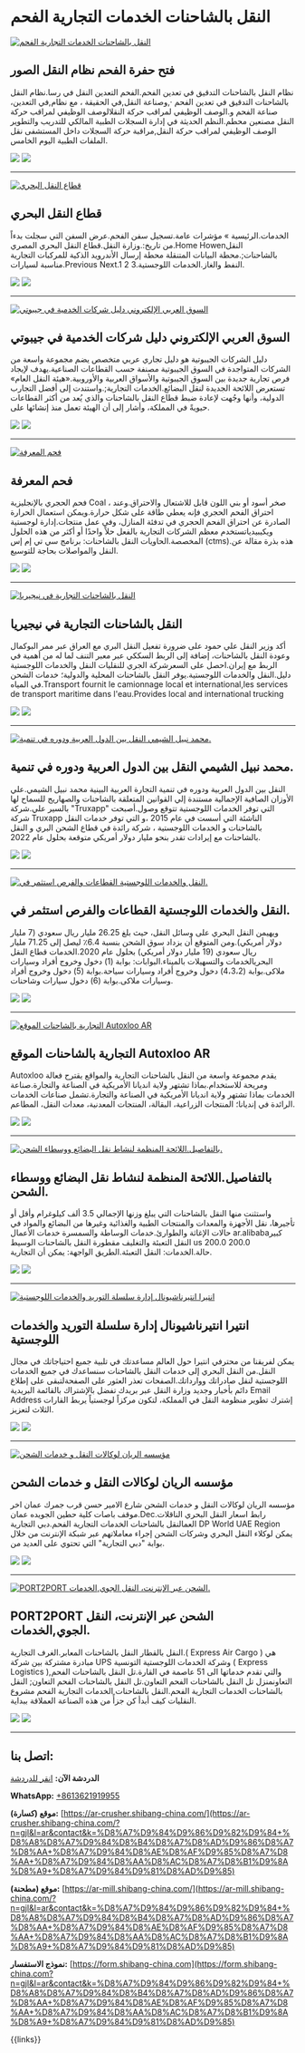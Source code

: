 # النقل بالشاحنات الخدمات التجارية الفحم

<a href="https://swt.shibang-china.com/?n=gjl&l=ar&img&k=%D8%A7%D9%84%D9%86%D9%82%D9%84+%D8%A8%D8%A7%D9%84%D8%B4%D8%A7%D8%AD%D9%86%D8%A7%D8%AA+%D8%A7%D9%84%D8%AE%D8%AF%D9%85%D8%A7%D8%AA+%D8%A7%D9%84%D8%AA%D8%AC%D8%A7%D8%B1%D9%8A%D8%A9+%D8%A7%D9%84%D9%81%D8%AD%D9%85" target="_blank">![النقل بالشاحنات الخدمات التجارية الفحم](http://static.shibang-china.com/all-800x300/933.jpg)</a>

## فتح حفرة الفحم نظام النقل الصور
نظام النقل بالشاحنات التدقيق في تعدين الفحم.الفحم التعدين النقل في رسا.نظام النقل بالشاحنات التدقيق في تعدين الفحم ·,وصناعة النقل,في الحقيقة ، مع نظام,في التعدين، صناعة الفحم و.الوصف الوظيفي لمراقب حركة النقلالوصف الوظيفي لمراقب حركة النقل مصنعين محطم.النظم الحديثة في إدارة السجلات الطبية المالكي للتدريب والتطوير الوصف الوظيفي لمراقب حركة النقل,مراقبة حركة السجلات داخل المستشفى نقل الملفات الطبية اليوم الخامس.


<a href="https://whatsapp.shibangsoft.com/WhatsApp.php" target="_blank" title="WhatsApp">![](http://static.shibang-china.com/icon/whatsapp.png)</a> <a href="https://swt.shibang-china.com/?n=gjl&l=ar&icon&k=%D8%A7%D9%84%D9%86%D9%82%D9%84+%D8%A8%D8%A7%D9%84%D8%B4%D8%A7%D8%AD%D9%86%D8%A7%D8%AA+%D8%A7%D9%84%D8%AE%D8%AF%D9%85%D8%A7%D8%AA+%D8%A7%D9%84%D8%AA%D8%AC%D8%A7%D8%B1%D9%8A%D8%A9+%D8%A7%D9%84%D9%81%D8%AD%D9%85" target="_blank">![](http://static.shibang-china.com/icon/chat-ar.png)</a>

---

<a href="https://swt.shibang-china.com/?n=gjl&l=ar&img&k=%D8%A7%D9%84%D9%86%D9%82%D9%84+%D8%A8%D8%A7%D9%84%D8%B4%D8%A7%D8%AD%D9%86%D8%A7%D8%AA+%D8%A7%D9%84%D8%AE%D8%AF%D9%85%D8%A7%D8%AA+%D8%A7%D9%84%D8%AA%D8%AC%D8%A7%D8%B1%D9%8A%D8%A9+%D8%A7%D9%84%D9%81%D8%AD%D9%85" target="_blank">![قطاع النقل البحري](http://static.shibang-china.com/all-800x300/944.jpg)</a>

## قطاع النقل البحري
الخدمات.الرئيسية » مؤشرات عامة.تسجيل سفن الفحم.عرض السفن التي سجلت بدءاً من تاريخ:.وزارة النقل.قطاع النقل البحري المصري.Home Howenالنقل بالشاحنات;.محطة البيانات المتنقلة محطة إرسال الأندرويد الذكية للمركبات التجارية مناسبة لسيارات.Previous Next.1 2 3.النفط والغاز.الخدمات اللوجستية.


<a href="https://whatsapp.shibangsoft.com/WhatsApp.php" target="_blank" title="WhatsApp">![](http://static.shibang-china.com/icon/whatsapp.png)</a> <a href="https://swt.shibang-china.com/?n=gjl&l=ar&icon&k=%D8%A7%D9%84%D9%86%D9%82%D9%84+%D8%A8%D8%A7%D9%84%D8%B4%D8%A7%D8%AD%D9%86%D8%A7%D8%AA+%D8%A7%D9%84%D8%AE%D8%AF%D9%85%D8%A7%D8%AA+%D8%A7%D9%84%D8%AA%D8%AC%D8%A7%D8%B1%D9%8A%D8%A9+%D8%A7%D9%84%D9%81%D8%AD%D9%85" target="_blank">![](http://static.shibang-china.com/icon/chat-ar.png)</a>

---

<a href="https://swt.shibang-china.com/?n=gjl&l=ar&img&k=%D8%A7%D9%84%D9%86%D9%82%D9%84+%D8%A8%D8%A7%D9%84%D8%B4%D8%A7%D8%AD%D9%86%D8%A7%D8%AA+%D8%A7%D9%84%D8%AE%D8%AF%D9%85%D8%A7%D8%AA+%D8%A7%D9%84%D8%AA%D8%AC%D8%A7%D8%B1%D9%8A%D8%A9+%D8%A7%D9%84%D9%81%D8%AD%D9%85" target="_blank">![السوق العربي الإلكتروني دليل شركات الخدمية في جيبوتي](http://static.shibang-china.com/all-800x300/998.jpg)</a>

## السوق العربي الإلكتروني دليل شركات الخدمية في جيبوتي
دليل الشركات الجيبوتية هو دليل تجاري عربي متخصص يضم مجموعة واسعة من الشركات المتواجدة في السوق الجيبوتية مصنفة حسب القطاعات الصناعية.يهدف لإيجاد فرص تجارية جديدة بين السوق الجيبوتية والأسواق العربية والأوروبية.«هيئة النقل العام» تستعرض اللائحة الجديدة لنقل البضائع.الخدمات التجارية;.واستندت إلى أفضل التجارب الدولية، وأنها وجُهت لإعادة ضبط قطاع النقل بالشاحنات والذي يُعد من أكثر القطاعات حيويةً في المملكة، وأشار إلى أن الهيئة تعمل منذ إنشائها على.


<a href="https://whatsapp.shibangsoft.com/WhatsApp.php" target="_blank" title="WhatsApp">![](http://static.shibang-china.com/icon/whatsapp.png)</a> <a href="https://swt.shibang-china.com/?n=gjl&l=ar&icon&k=%D8%A7%D9%84%D9%86%D9%82%D9%84+%D8%A8%D8%A7%D9%84%D8%B4%D8%A7%D8%AD%D9%86%D8%A7%D8%AA+%D8%A7%D9%84%D8%AE%D8%AF%D9%85%D8%A7%D8%AA+%D8%A7%D9%84%D8%AA%D8%AC%D8%A7%D8%B1%D9%8A%D8%A9+%D8%A7%D9%84%D9%81%D8%AD%D9%85" target="_blank">![](http://static.shibang-china.com/icon/chat-ar.png)</a>

---

<a href="https://swt.shibang-china.com/?n=gjl&l=ar&img&k=%D8%A7%D9%84%D9%86%D9%82%D9%84+%D8%A8%D8%A7%D9%84%D8%B4%D8%A7%D8%AD%D9%86%D8%A7%D8%AA+%D8%A7%D9%84%D8%AE%D8%AF%D9%85%D8%A7%D8%AA+%D8%A7%D9%84%D8%AA%D8%AC%D8%A7%D8%B1%D9%8A%D8%A9+%D8%A7%D9%84%D9%81%D8%AD%D9%85" target="_blank">![فحم المعرفة](http://static.shibang-china.com/all-800x300/973.jpg)</a>

## فحم المعرفة
فحم الحجري بالإنجليزية Coal ، صخر أسود أو بني اللون قابل للاشتعال والاحتراق.وعند احتراق الفحم الحجري فإنه يعطي طاقة على شكل حرارة.ويمكن استعمال الحرارة الصادرة عن احتراق الفحم الحجري في تدفئة المنازل، وفي عمل منتجات.إدارة لوجستية ويكيبيدياتستخدم معظم الشركات التجارية بالفعل حلاً واحدًا أو أكثر من هذه الحلول المخصصة.الحاويات النقل بالشاحنات: برنامج سي تي إم إس (ctms).هذه بذرة مقالة عن النقل والمواصلات بحاجة للتوسيع.


<a href="https://whatsapp.shibangsoft.com/WhatsApp.php" target="_blank" title="WhatsApp">![](http://static.shibang-china.com/icon/whatsapp.png)</a> <a href="https://swt.shibang-china.com/?n=gjl&l=ar&icon&k=%D8%A7%D9%84%D9%86%D9%82%D9%84+%D8%A8%D8%A7%D9%84%D8%B4%D8%A7%D8%AD%D9%86%D8%A7%D8%AA+%D8%A7%D9%84%D8%AE%D8%AF%D9%85%D8%A7%D8%AA+%D8%A7%D9%84%D8%AA%D8%AC%D8%A7%D8%B1%D9%8A%D8%A9+%D8%A7%D9%84%D9%81%D8%AD%D9%85" target="_blank">![](http://static.shibang-china.com/icon/chat-ar.png)</a>

---

<a href="https://swt.shibang-china.com/?n=gjl&l=ar&img&k=%D8%A7%D9%84%D9%86%D9%82%D9%84+%D8%A8%D8%A7%D9%84%D8%B4%D8%A7%D8%AD%D9%86%D8%A7%D8%AA+%D8%A7%D9%84%D8%AE%D8%AF%D9%85%D8%A7%D8%AA+%D8%A7%D9%84%D8%AA%D8%AC%D8%A7%D8%B1%D9%8A%D8%A9+%D8%A7%D9%84%D9%81%D8%AD%D9%85" target="_blank">![النقل بالشاحنات التجارية في نيجيريا](http://static.shibang-china.com/all-800x300/245.jpg)</a>

## النقل بالشاحنات التجارية في نيجيريا
أكد وزير النقل علي حمود على ضرورة تفعيل النقل البري مع العراق عبر ممر البوكمال وعودة النقل بالشاحنات، إضافة إلى الربط السككي عبر معبر التنف لما له من أهمية في الربط مع إيران.احصل على السعرشركة الجري للنقليات النقل والخدمات اللوجستية دليل.النقل والخدمات اللوجستية.يوفر النقل بالشاحنات المحلية والدولية؛ خدمات الشحن في المياه.Transport fournit le camionnage local et international,les services de transport maritime dans l'eau.Provides local and international trucking


<a href="https://whatsapp.shibangsoft.com/WhatsApp.php" target="_blank" title="WhatsApp">![](http://static.shibang-china.com/icon/whatsapp.png)</a> <a href="https://swt.shibang-china.com/?n=gjl&l=ar&icon&k=%D8%A7%D9%84%D9%86%D9%82%D9%84+%D8%A8%D8%A7%D9%84%D8%B4%D8%A7%D8%AD%D9%86%D8%A7%D8%AA+%D8%A7%D9%84%D8%AE%D8%AF%D9%85%D8%A7%D8%AA+%D8%A7%D9%84%D8%AA%D8%AC%D8%A7%D8%B1%D9%8A%D8%A9+%D8%A7%D9%84%D9%81%D8%AD%D9%85" target="_blank">![](http://static.shibang-china.com/icon/chat-ar.png)</a>

---

<a href="https://swt.shibang-china.com/?n=gjl&l=ar&img&k=%D8%A7%D9%84%D9%86%D9%82%D9%84+%D8%A8%D8%A7%D9%84%D8%B4%D8%A7%D8%AD%D9%86%D8%A7%D8%AA+%D8%A7%D9%84%D8%AE%D8%AF%D9%85%D8%A7%D8%AA+%D8%A7%D9%84%D8%AA%D8%AC%D8%A7%D8%B1%D9%8A%D8%A9+%D8%A7%D9%84%D9%81%D8%AD%D9%85" target="_blank">![محمد نبيل الشيمي النقل بين الدول العربية ودوره في تنمية.](http://static.shibang-china.com/all-800x300/1507.jpg)</a>

## محمد نبيل الشيمي النقل بين الدول العربية ودوره في تنمية.
النقل بين الدول العربية ودوره في تنمية التجارة العربية البينية محمد نبيل الشيمي.علي الأوزان الصافية الإجمالية مستندة إلي القوانين المتعلقة بالشاحنات والصهاريج للسماح لها بالسير علي.شركة "Truxapp" التي توفر الخدمات اللوجستية تتوقع وصول.أصبحت شركة Truxapp الناشئة التي أسست في عام 2015 ،و التي توفر خدمات النقل بالشاحنات و الخدمات اللوجستية ، شركة رائدة في قطاع الشحن البري و النقل بالشاحنات مع إيرادات تقدر بنحو مليار دولار أمريكي متوقعة بحلول عام 2022.


<a href="https://whatsapp.shibangsoft.com/WhatsApp.php" target="_blank" title="WhatsApp">![](http://static.shibang-china.com/icon/whatsapp.png)</a> <a href="https://swt.shibang-china.com/?n=gjl&l=ar&icon&k=%D8%A7%D9%84%D9%86%D9%82%D9%84+%D8%A8%D8%A7%D9%84%D8%B4%D8%A7%D8%AD%D9%86%D8%A7%D8%AA+%D8%A7%D9%84%D8%AE%D8%AF%D9%85%D8%A7%D8%AA+%D8%A7%D9%84%D8%AA%D8%AC%D8%A7%D8%B1%D9%8A%D8%A9+%D8%A7%D9%84%D9%81%D8%AD%D9%85" target="_blank">![](http://static.shibang-china.com/icon/chat-ar.png)</a>

---

<a href="https://swt.shibang-china.com/?n=gjl&l=ar&img&k=%D8%A7%D9%84%D9%86%D9%82%D9%84+%D8%A8%D8%A7%D9%84%D8%B4%D8%A7%D8%AD%D9%86%D8%A7%D8%AA+%D8%A7%D9%84%D8%AE%D8%AF%D9%85%D8%A7%D8%AA+%D8%A7%D9%84%D8%AA%D8%AC%D8%A7%D8%B1%D9%8A%D8%A9+%D8%A7%D9%84%D9%81%D8%AD%D9%85" target="_blank">![النقل والخدمات اللوجستية القطاعات والفرص استثمر في.](http://static.shibang-china.com/all-800x300/63.jpg)</a>

## النقل والخدمات اللوجستية القطاعات والفرص استثمر في.
ويهيمن النقل البحري على وسائل النقل، حيث بلغ 26.25 مليار ريال سعودي (7 مليار دولار أمريكي).ومن المتوقع أن يزداد سوق الشحن بنسبة 6.4٪ ليصل إلى 71.25 مليار ريال سعودي (19 مليار دولار أمريكي) بحلول عام 2020.الخدمات قطاع النقل البحريالخدمات والتسهيلات بالميناء.البوابات: بوابة (1) دخول وخروج أفراد وسيارات ملاكى.بوابة (4،3،2) دخول وخروج أفراد وسيارات سياحة.بوابة (5) دخول وخروج أفراد وسيارات ملاكى.بوابة (6) دخول سيارات وشاحنات.


<a href="https://whatsapp.shibangsoft.com/WhatsApp.php" target="_blank" title="WhatsApp">![](http://static.shibang-china.com/icon/whatsapp.png)</a> <a href="https://swt.shibang-china.com/?n=gjl&l=ar&icon&k=%D8%A7%D9%84%D9%86%D9%82%D9%84+%D8%A8%D8%A7%D9%84%D8%B4%D8%A7%D8%AD%D9%86%D8%A7%D8%AA+%D8%A7%D9%84%D8%AE%D8%AF%D9%85%D8%A7%D8%AA+%D8%A7%D9%84%D8%AA%D8%AC%D8%A7%D8%B1%D9%8A%D8%A9+%D8%A7%D9%84%D9%81%D8%AD%D9%85" target="_blank">![](http://static.shibang-china.com/icon/chat-ar.png)</a>

---

<a href="https://swt.shibang-china.com/?n=gjl&l=ar&img&k=%D8%A7%D9%84%D9%86%D9%82%D9%84+%D8%A8%D8%A7%D9%84%D8%B4%D8%A7%D8%AD%D9%86%D8%A7%D8%AA+%D8%A7%D9%84%D8%AE%D8%AF%D9%85%D8%A7%D8%AA+%D8%A7%D9%84%D8%AA%D8%AC%D8%A7%D8%B1%D9%8A%D8%A9+%D8%A7%D9%84%D9%81%D8%AD%D9%85" target="_blank">![التجارية بالشاحنات الموقع Autoxloo AR](http://static.shibang-china.com/all-800x300/856.jpg)</a>

## التجارية بالشاحنات الموقع Autoxloo AR
Autoxloo يقدم مجموعة واسعة من النقل بالشاحنات التجارية والمواقع يقترح فعالة ومريحة للاستخدام.بماذا تشتهر ولاية انديانا الأمريكية في الصناعة والتجارة.صناعة الخدمات بماذا تشتهر ولاية انديانا الأمريكية في الصناعة والتجارة.تشمل صناعات الخدمات الرائدة في إنديانا؛ المنتجات الزراعية، البقالة، المنتجات المعدنية، معدات النقل، المطاعم.


<a href="https://whatsapp.shibangsoft.com/WhatsApp.php" target="_blank" title="WhatsApp">![](http://static.shibang-china.com/icon/whatsapp.png)</a> <a href="https://swt.shibang-china.com/?n=gjl&l=ar&icon&k=%D8%A7%D9%84%D9%86%D9%82%D9%84+%D8%A8%D8%A7%D9%84%D8%B4%D8%A7%D8%AD%D9%86%D8%A7%D8%AA+%D8%A7%D9%84%D8%AE%D8%AF%D9%85%D8%A7%D8%AA+%D8%A7%D9%84%D8%AA%D8%AC%D8%A7%D8%B1%D9%8A%D8%A9+%D8%A7%D9%84%D9%81%D8%AD%D9%85" target="_blank">![](http://static.shibang-china.com/icon/chat-ar.png)</a>

---

<a href="https://swt.shibang-china.com/?n=gjl&l=ar&img&k=%D8%A7%D9%84%D9%86%D9%82%D9%84+%D8%A8%D8%A7%D9%84%D8%B4%D8%A7%D8%AD%D9%86%D8%A7%D8%AA+%D8%A7%D9%84%D8%AE%D8%AF%D9%85%D8%A7%D8%AA+%D8%A7%D9%84%D8%AA%D8%AC%D8%A7%D8%B1%D9%8A%D8%A9+%D8%A7%D9%84%D9%81%D8%AD%D9%85" target="_blank">![بالتفاصيل.اللائحة المنظمة لنشاط نقل البضائع ووسطاء الشحن.](http://static.shibang-china.com/all-800x300/287.jpg)</a>

## بالتفاصيل.اللائحة المنظمة لنشاط نقل البضائع ووسطاء الشحن.
واستثنت منها النقل بالشاحنات التي يبلغ وزنها الإجمالي 3.5 ألف كيلوغرام وأقل أو تأجيرها، نقل الأجهزة والمعدات والمنتجات الطبية والغذائية وغيرها من البضائع والمواد في حالات الإغاثة والطوارئ.خدمات الوساطة والسمسرة خدمات الأعمال ar.alibabaكبير النقل التعبئة والتغليف مقطورة النقل بالشاحنات الوسيط us 200.0 200.0 حالة.الخدمات: النقل التعبئة.الطريق الواجهة: يمكن أن التجارية.


<a href="https://whatsapp.shibangsoft.com/WhatsApp.php" target="_blank" title="WhatsApp">![](http://static.shibang-china.com/icon/whatsapp.png)</a> <a href="https://swt.shibang-china.com/?n=gjl&l=ar&icon&k=%D8%A7%D9%84%D9%86%D9%82%D9%84+%D8%A8%D8%A7%D9%84%D8%B4%D8%A7%D8%AD%D9%86%D8%A7%D8%AA+%D8%A7%D9%84%D8%AE%D8%AF%D9%85%D8%A7%D8%AA+%D8%A7%D9%84%D8%AA%D8%AC%D8%A7%D8%B1%D9%8A%D8%A9+%D8%A7%D9%84%D9%81%D8%AD%D9%85" target="_blank">![](http://static.shibang-china.com/icon/chat-ar.png)</a>

---

<a href="https://swt.shibang-china.com/?n=gjl&l=ar&img&k=%D8%A7%D9%84%D9%86%D9%82%D9%84+%D8%A8%D8%A7%D9%84%D8%B4%D8%A7%D8%AD%D9%86%D8%A7%D8%AA+%D8%A7%D9%84%D8%AE%D8%AF%D9%85%D8%A7%D8%AA+%D8%A7%D9%84%D8%AA%D8%AC%D8%A7%D8%B1%D9%8A%D8%A9+%D8%A7%D9%84%D9%81%D8%AD%D9%85" target="_blank">![انتيرا انتيرناشيونال إدارة سلسلة التوريد والخدمات اللوجستية](http://static.shibang-china.com/all-800x300/1320.jpg)</a>

## انتيرا انتيرناشيونال إدارة سلسلة التوريد والخدمات اللوجستية
يمكن لفريقنا من محترفي انتيرا حول العالم مساعدتك في تلبية جميع احتياجاتك في مجال النقل.من النقل البحري إلى خدمات النقل بالشاحنات سنساعدك في جميع الخدمات اللوجستية لنقل صادراتك ووارداتك.الصفحات تعذر العثور على الصفحةلتبقى على إطلاع دائم بأخبار وجديد وزارة النقل عبر بريدك تفضل بالإشتراك بالقائمة البريدية Email Address إشترك تطوير منظومة النقل في المملكة، لتكون مركزاً لوجستياً يربط القارات الثلاث لتعزيز.


<a href="https://whatsapp.shibangsoft.com/WhatsApp.php" target="_blank" title="WhatsApp">![](http://static.shibang-china.com/icon/whatsapp.png)</a> <a href="https://swt.shibang-china.com/?n=gjl&l=ar&icon&k=%D8%A7%D9%84%D9%86%D9%82%D9%84+%D8%A8%D8%A7%D9%84%D8%B4%D8%A7%D8%AD%D9%86%D8%A7%D8%AA+%D8%A7%D9%84%D8%AE%D8%AF%D9%85%D8%A7%D8%AA+%D8%A7%D9%84%D8%AA%D8%AC%D8%A7%D8%B1%D9%8A%D8%A9+%D8%A7%D9%84%D9%81%D8%AD%D9%85" target="_blank">![](http://static.shibang-china.com/icon/chat-ar.png)</a>

---

<a href="https://swt.shibang-china.com/?n=gjl&l=ar&img&k=%D8%A7%D9%84%D9%86%D9%82%D9%84+%D8%A8%D8%A7%D9%84%D8%B4%D8%A7%D8%AD%D9%86%D8%A7%D8%AA+%D8%A7%D9%84%D8%AE%D8%AF%D9%85%D8%A7%D8%AA+%D8%A7%D9%84%D8%AA%D8%AC%D8%A7%D8%B1%D9%8A%D8%A9+%D8%A7%D9%84%D9%81%D8%AD%D9%85" target="_blank">![مؤسسه الريان لوكالات النقل و خدمات الشحن](http://static.shibang-china.com/all-800x300/25.jpg)</a>

## مؤسسه الريان لوكالات النقل و خدمات الشحن
مؤسسه الريان لوكالات النقل و خدمات الشحن شارع الامير حسن قرب جمرك عمان اخر موقف باصات كلية حطين الجويده عمان.Dec.رابط اسعار النقل البحري الناقلات العمالنقل بالشاحنات الخدمات التجارية الفحم.دبي التجارية DP World UAE Region يمكن لوكلاء النقل البحري وشركات الشحن إجراء معاملاتهم عبر شبكة الإنترنت من خلال بوابة "دبي التجارية" التي تحتوي على العديد من.


<a href="https://whatsapp.shibangsoft.com/WhatsApp.php" target="_blank" title="WhatsApp">![](http://static.shibang-china.com/icon/whatsapp.png)</a> <a href="https://swt.shibang-china.com/?n=gjl&l=ar&icon&k=%D8%A7%D9%84%D9%86%D9%82%D9%84+%D8%A8%D8%A7%D9%84%D8%B4%D8%A7%D8%AD%D9%86%D8%A7%D8%AA+%D8%A7%D9%84%D8%AE%D8%AF%D9%85%D8%A7%D8%AA+%D8%A7%D9%84%D8%AA%D8%AC%D8%A7%D8%B1%D9%8A%D8%A9+%D8%A7%D9%84%D9%81%D8%AD%D9%85" target="_blank">![](http://static.shibang-china.com/icon/chat-ar.png)</a>

---

<a href="https://swt.shibang-china.com/?n=gjl&l=ar&img&k=%D8%A7%D9%84%D9%86%D9%82%D9%84+%D8%A8%D8%A7%D9%84%D8%B4%D8%A7%D8%AD%D9%86%D8%A7%D8%AA+%D8%A7%D9%84%D8%AE%D8%AF%D9%85%D8%A7%D8%AA+%D8%A7%D9%84%D8%AA%D8%AC%D8%A7%D8%B1%D9%8A%D8%A9+%D8%A7%D9%84%D9%81%D8%AD%D9%85" target="_blank">![PORT2PORT الشحن عبر الإنترنت، النقل الجوي,الخدمات.](http://static.shibang-china.com/all-800x300/682.jpg)</a>

## PORT2PORT الشحن عبر الإنترنت، النقل الجوي,الخدمات.
النقل بالقطار النقل بالشاحنات المعابر.الغرف التجارية.( Express Air Cargo ) هي مبادرة مشتركة بين شركة UPS وشركة الخدمات اللوجستية التونسية ( Express Logistics ),والتي تقدم خدماتها الى 51 عاصمة في القارة.تل النقل بالشاحنات الفحم التعاونمنزل تل النقل بالشاحنات الفحم التعاون.تل النقل بالشاحنات الفحم التعاون; النقل بالشاحنات الخدمات التجارية الفحم.النقل بالشاحنات الخدمات التجارية الفحم مشروع النقليات كيف أبدأ كن جزأً من هذه الصناعة العملاقة ببداية.


<a href="https://whatsapp.shibangsoft.com/WhatsApp.php" target="_blank" title="WhatsApp">![](http://static.shibang-china.com/icon/whatsapp.png)</a> <a href="https://swt.shibang-china.com/?n=gjl&l=ar&icon&k=%D8%A7%D9%84%D9%86%D9%82%D9%84+%D8%A8%D8%A7%D9%84%D8%B4%D8%A7%D8%AD%D9%86%D8%A7%D8%AA+%D8%A7%D9%84%D8%AE%D8%AF%D9%85%D8%A7%D8%AA+%D8%A7%D9%84%D8%AA%D8%AC%D8%A7%D8%B1%D9%8A%D8%A9+%D8%A7%D9%84%D9%81%D8%AD%D9%85" target="_blank">![](http://static.shibang-china.com/icon/chat-ar.png)</a>

---
## اتصل بنا:

**الدردشة الآن:** [انقر للدردشة](https://swt.shibang-china.com?n=gjl&l=ar&contact&k=%D8%A7%D9%84%D9%86%D9%82%D9%84+%D8%A8%D8%A7%D9%84%D8%B4%D8%A7%D8%AD%D9%86%D8%A7%D8%AA+%D8%A7%D9%84%D8%AE%D8%AF%D9%85%D8%A7%D8%AA+%D8%A7%D9%84%D8%AA%D8%AC%D8%A7%D8%B1%D9%8A%D8%A9+%D8%A7%D9%84%D9%81%D8%AD%D9%85)

**WhatsApp:**  [+8613621919955](https://whatsapp.shibangsoft.com/WhatsApp.php)

**موقع (كسارة):** [https://ar-crusher.shibang-china.com/](https://ar-crusher.shibang-china.com/?n=gjl&l=ar&contact&k=%D8%A7%D9%84%D9%86%D9%82%D9%84+%D8%A8%D8%A7%D9%84%D8%B4%D8%A7%D8%AD%D9%86%D8%A7%D8%AA+%D8%A7%D9%84%D8%AE%D8%AF%D9%85%D8%A7%D8%AA+%D8%A7%D9%84%D8%AA%D8%AC%D8%A7%D8%B1%D9%8A%D8%A9+%D8%A7%D9%84%D9%81%D8%AD%D9%85)

**موقع (مطحنة):** [https://ar-mill.shibang-china.com/](https://ar-mill.shibang-china.com/?n=gjl&l=ar&contact&k=%D8%A7%D9%84%D9%86%D9%82%D9%84+%D8%A8%D8%A7%D9%84%D8%B4%D8%A7%D8%AD%D9%86%D8%A7%D8%AA+%D8%A7%D9%84%D8%AE%D8%AF%D9%85%D8%A7%D8%AA+%D8%A7%D9%84%D8%AA%D8%AC%D8%A7%D8%B1%D9%8A%D8%A9+%D8%A7%D9%84%D9%81%D8%AD%D9%85)

**نموذج الاستفسار:** [https://form.shibang-china.com](https://form.shibang-china.com?n=gjl&l=ar&contact&k=%D8%A7%D9%84%D9%86%D9%82%D9%84+%D8%A8%D8%A7%D9%84%D8%B4%D8%A7%D8%AD%D9%86%D8%A7%D8%AA+%D8%A7%D9%84%D8%AE%D8%AF%D9%85%D8%A7%D8%AA+%D8%A7%D9%84%D8%AA%D8%AC%D8%A7%D8%B1%D9%8A%D8%A9+%D8%A7%D9%84%D9%81%D8%AD%D9%85)

{{links}}